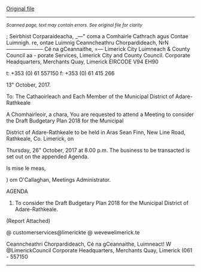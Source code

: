 [Original file](https://www.limerick.ie/sites/default/files/media/documents/2017-10/Agenda%20-%20Draft%20Budgetary%20Plan%202018%20for%20the%20Municipal%20District%20of%20Adare-Rathkeale%20-%2026th%20October%202017.pdf)

---
*<small>Scanned page, text may contain errors. See original file for clarity</small>*  

; Seirbhist Corparaideacha,
_—" coma a Comhairle Cathrach agus Contae Luimnigh.
re, ontae Luimnig Ceanncheathru Chorpardideach,
NrN ——————— Cé na gCeannaithe,
=— Limerick City Luimneach
& County Council aa -
porate Services,
Limerick City and County Council.
Corporate Headquarters,
Merchants Quay,
Limerick
EIRCODE V94 EH90

t: +353 (0) 61 557150
f: +353 (0) 61 415 266

13" October, 2017.

To: The Cathaoirleach and Each Member of the Municipal District of Adare-Rathkeale

A Chomhairleoir, a chara,
You are requested to attend a Meeting to consider the Draft Budgetary Plan 2018 for the Municipal

District of Adare-Rathkeale to be held in Aras Sean Finn, New Line Road, Rathkeale, Co. Limerick, on

Thursday, 26" October, 2017 at 8.00 p.m. The business to be transacted is set out on the
appended Agenda.

Is mise le meas,

)
om O'Callaghan,
Meetings Administrator.

AGENDA

1. To consider the Draft Budgetary Plan 2018 for the Municipal District of Adare-Rathkeale.

(Report Attached)

@ customerservices@limerickte
@ wevewelimerick.te

Ceanncheathri Chorpardideach, Cé na gCeannaithe, Luimneact! W @LimerickCouncil
Corporate Headquarters, Merchants Quay, Limerick (061 - 557150


---
